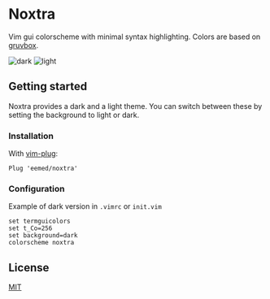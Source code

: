 # Noxtra

Vim gui colorscheme with minimal syntax highlighting.
Colors are based on [gruvbox](https://github.com/morhetz/gruvbox).

![dark](https://user-images.githubusercontent.com/30186515/64127241-7e1d3d00-cdb9-11e9-866e-9e98d16369ee.png)
![light](https://user-images.githubusercontent.com/30186515/64127247-7fe70080-cdb9-11e9-81a8-b57c3ac894b4.png)

## Getting started

Noxtra provides a dark and a light theme. You can switch between these by
setting the background to light or dark.

### Installation

With [vim-plug](https://github.com/junegunn/vim-plug):

```vim
Plug 'eemed/noxtra'
```

### Configuration

Example of dark version in `.vimrc` or `init.vim`
```vim
set termguicolors
set t_Co=256
set background=dark
colorscheme noxtra
```

## License
[MIT](https://en.wikipedia.org/wiki/MIT_License)

